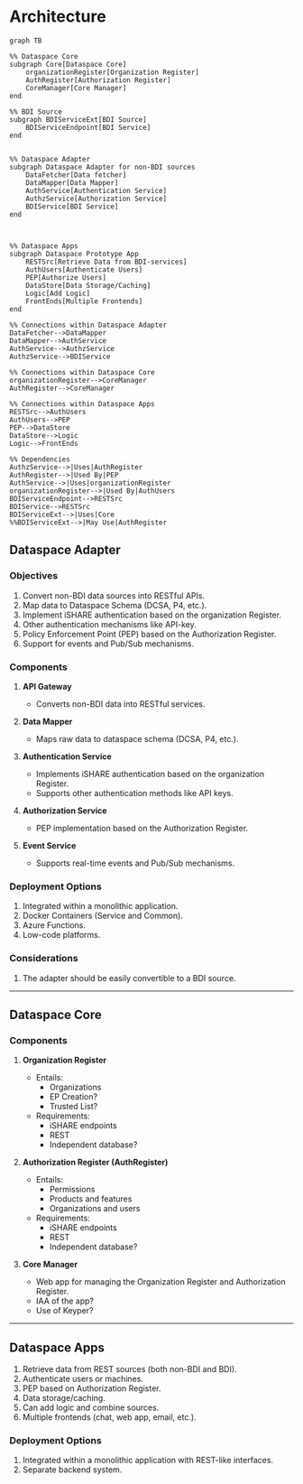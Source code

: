 # Architecture
```mermaid
graph TB

%% Dataspace Core
subgraph Core[Dataspace Core]
    organizationRegister[Organization Register]
    AuthRegister[Authorization Register]
    CoreManager[Core Manager]
end

%% BDI Source
subgraph BDIServiceExt[BDI Source]
    BDIServiceEndpoint[BDI Service]
end


%% Dataspace Adapter
subgraph Dataspace Adapter for non-BDI sources
    DataFetcher[Data fetcher]
    DataMapper[Data Mapper]
    AuthService[Authentication Service]
    AuthzService[Authorization Service]
    BDIService[BDI Service]
end



%% Dataspace Apps
subgraph Dataspace Prototype App
    RESTSrc[Retrieve Data from BDI-services]
    AuthUsers[Authenticate Users]
    PEP[Authorize Users]
    DataStore[Data Storage/Caching]
    Logic[Add Logic]
    FrontEnds[Multiple Frontends]
end

%% Connections within Dataspace Adapter
DataFetcher-->DataMapper
DataMapper-->AuthService
AuthService-->AuthzService
AuthzService-->BDIService

%% Connections within Dataspace Core
organizationRegister-->CoreManager
AuthRegister-->CoreManager

%% Connections within Dataspace Apps
RESTSrc-->AuthUsers
AuthUsers-->PEP
PEP-->DataStore
DataStore-->Logic
Logic-->FrontEnds

%% Dependencies
AuthzService-->|Uses|AuthRegister
AuthRegister-->|Used By|PEP
AuthService-->|Uses|organizationRegister
organizationRegister-->|Used By|AuthUsers
BDIServiceEndpoint-->RESTSrc
BDIService-->RESTSrc
BDIServiceExt-->|Uses|Core
%%BDIServiceExt-->|May Use|AuthRegister

```

## Dataspace Adapter

### Objectives

1. Convert non-BDI data sources into RESTful APIs.
2. Map data to Dataspace Schema (DCSA, P4, etc.).
3. Implement iSHARE authentication based on the organization Register.
4. Other authentication mechanisms like API-key.
5. Policy Enforcement Point (PEP) based on the Authorization Register.
6. Support for events and Pub/Sub mechanisms.

### Components

1. **API Gateway**
   - Converts non-BDI data into RESTful services.
  
2. **Data Mapper**
   - Maps raw data to dataspace schema (DCSA, P4, etc.).

3. **Authentication Service**
   - Implements iSHARE authentication based on the organization Register.
   - Supports other authentication methods like API keys.

4. **Authorization Service**
   - PEP implementation based on the Authorization Register.

5. **Event Service**
   - Supports real-time events and Pub/Sub mechanisms.

### Deployment Options

1. Integrated within a monolithic application.
2. Docker Containers (Service and Common).
3. Azure Functions.
4. Low-code platforms.

### Considerations

1. The adapter should be easily convertible to a BDI source.

---

## Dataspace Core

### Components

1. **Organization Register**
    - Entails:
      - Organizations
      - EP Creation?
      - Trusted List?
    - Requirements:
      - iSHARE endpoints
      - REST
      - Independent database?
    
2. **Authorization Register (AuthRegister)**
    - Entails:
      - Permissions
      - Products and features
      - Organizations and users
    - Requirements:
      - iSHARE endpoints
      - REST
      - Independent database?
  
3. **Core Manager**
    - Web app for managing the Organization Register and Authorization Register.
    - IAA of the app?
    - Use of Keyper?

---

## Dataspace Apps

1. Retrieve data from REST sources (both non-BDI and BDI).
2. Authenticate users or machines.
3. PEP based on Authorization Register.
4. Data storage/caching.
5. Can add logic and combine sources.
6. Multiple frontends (chat, web app, email, etc.).

### Deployment Options

1. Integrated within a monolithic application with REST-like interfaces.
2. Separate backend system.
